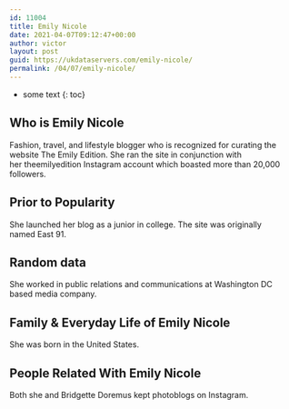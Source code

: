 ```yaml
---
id: 11004
title: Emily Nicole
date: 2021-04-07T09:12:47+00:00
author: victor
layout: post
guid: https://ukdataservers.com/emily-nicole/
permalink: /04/07/emily-nicole/
---
```


* some text
{: toc}


## Who is Emily Nicole



Fashion, travel, and lifestyle blogger who is recognized for curating the website The Emily Edition. She ran the site in conjunction with her theemilyedition Instagram account which boasted more than 20,000 followers.

                
                
                
## Prior to Popularity



She launched her blog as a junior in college. The site was originally named East 91.

                
                
                
## Random data



She worked in public relations and communications at Washington DC based media company.

                
                
                
## Family & Everyday Life of Emily Nicole



She was born in the United States.

                
                
                
## People Related With Emily Nicole



Both she and Bridgette Doremus kept photoblogs on Instagram. 

                
              
            
          
          
          